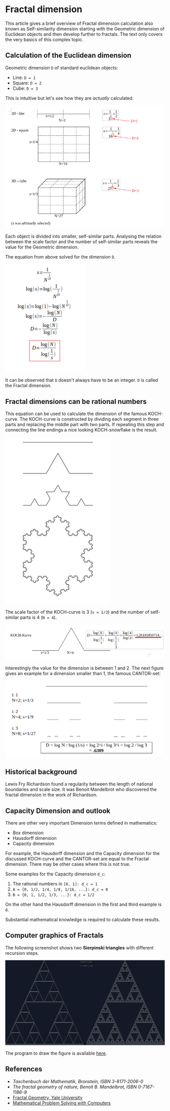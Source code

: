 # Fractal dimension

This article gives a brief overview of Fractal dimension calculation also known as Self-similarity dimension starting with the Geometric dimension of Euclidean objects and then develop further to fractals. The text only covers the very basics of this complex topic.

## Calculation of the Euclidean dimension

Geometric dimension `D` of standard euclidean objects:

* Line: `D = 1`
* Square: `D = 2`
* Cube: `D = 3`

This is intuitive but let's see how they are _actually_ calculated.

![FRACT1](./fract/FRACT1.png)

Each object is divided into smaller, self-similar parts.
Analysing the relation between the scale factor and the number of self-similar parts reveals the value for the Geometric dimension.

The equation from above solved for the dimension `D`.

![FRACT2](./fract/FRACT2.png)

It can be observed that `D` doesn't always have to be an integer. `D` is called the Fractal dimension.

## Fractal dimensions can be rational numbers

This equation can be used to calculate the dimension of the famous KOCH-curve.
The KOCH-curve is constructed by dividing each segment in three parts and replacing the middle part with two parts.
If repeating this step and connecting the line endings a nice looking KOCH-snowflake is the result.

![FRACT3](./fract/FRACT3.png)

The scale factor of the KOCH-curve is 3 (`s = 1/3`) and the number of self-similar parts is 4 (`N = 4`).

![FRACT4](./fract/FRACT4.png)

Interestingly the value for the dimension is between 1 and 2.
The next figure gives an example for a dimension smaller than 1, the famous CANTOR-set:

![FRACT5](./fract/FRACT5.png)

## Historical background

Lewis Fry Richardson found a regularity between the length of national boundaries and scale size.
It was Benoit Mandelbrot who discovered the fractal dimension in the work of Richardson.

## Capacity Dimension and outlook

There are other very important Dimension terms defined in mathematics:

* Box dimension
* Hausdorff dimension
* Capacity dimension

For example, the Hausdorff dimension and the Capacity dimension for the discussed KOCH-curve and the CANTOR-set are equal to the Fractal dimension. There may be other cases where this is not true.

Some examples for the Capacity dimension `d_c`:

1) The rational numbers in `[0, 1]: d_c = 1`
1) `A = {0, 1/2, 1/4, 1/8, 1/16, ...}: d_c = 0`
1) `B = {0, 1, 1/2, 1/3, ...}: d_c = 1/2`

On the other hand the Hausdorff dimension in the first and third example is `0`.

Substantial mathematical knowledge is required to calculate these results.

## Computer graphics of Fractals

The following screenshot shows two **Sierpinski triangles** with different recursion steps.

![SIERPINSKI_SCREENSHOT](fract/screenshot_sierpinski.png)

The program to draw the figure is available [here](https://github.com/n3xus6/ncurses/blob/master/sierpinski.c).

## References

* _Taschenbuch der Mathematik, Bronstein, ISBN 3-8171-2006-0_
* _The fractal geometry of nature, Benoit B. Mandelbrot, ISBN 0-7167-1186-9_
* [Fractal Geometry, Yale University](https://users.math.yale.edu/public_html/People/frame/Fractals/)
* [Mathematical Problem Solving with Computers](http://www.math.stonybrook.edu/~scott/Book331/Fractal_Dimension.html)

